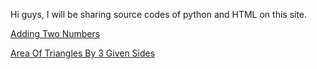 Hi guys, I will be sharing source codes of python and HTML on this site.

[Adding Two Numbers](https://groovymodeon.github.io/addingtwonumbers/)

[Area Of Triangles By 3 Given Sides](https://groovymodeon.github.io/AREA-OF-TRIANGLE-BY-3-GIVEN-SIDES/README.md)
